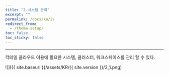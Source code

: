 ```yaml
---
title: "2.시스템 관리"
excerpt: ""
permalink: /docs/ko/2/
redirect_from:
  - /theme-setup/
toc: false
toc_sticky: false
---
```


---
칵테일 클라우드 이용에 필요한 시스템, 클러스터, 워크스페이스를 관리 할 수 있다.

![]({{ site.baseurl }}/assets/KR/{{ site.version }}/2_1.png)
